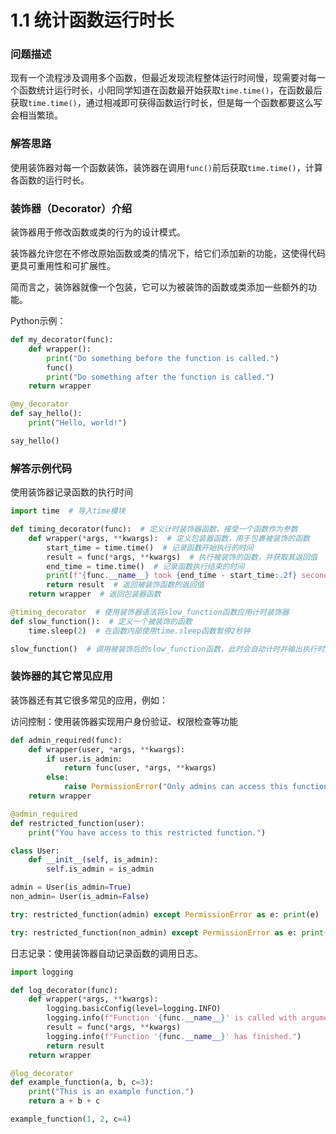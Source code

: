 # 1.1 统计函数运行时长

### 问题描述

现有一个流程涉及调用多个函数，但最近发现流程整体运行时间慢，现需要对每一个函数统计运行时长，小阳同学知道在函数最开始获取`time.time()`，在函数最后获取`time.time()`，通过相减即可获得函数运行时长，但是每一个函数都要这么写会相当繁琐。

### 解答思路

使用装饰器对每一个函数装饰，装饰器在调用`func()`前后获取`time.time()`，计算各函数的运行时长。

### 装饰器（Decorator）介绍

装饰器用于修改函数或类的行为的设计模式。

装饰器允许您在不修改原始函数或类的情况下，给它们添加新的功能，这使得代码更具可重用性和可扩展性。

简而言之，装饰器就像一个包装，它可以为被装饰的函数或类添加一些额外的功能。

Python示例：

```python
def my_decorator(func):
    def wrapper():
        print("Do something before the function is called.")
        func()
        print("Do something after the function is called.")
    return wrapper

@my_decorator
def say_hello():
    print("Hello, world!")

say_hello()
```

### 解答示例代码

使用装饰器记录函数的执行时间

```python
import time  # 导入time模块

def timing_decorator(func):  # 定义计时装饰器函数，接受一个函数作为参数
    def wrapper(*args, **kwargs):  # 定义包装器函数，用于包裹被装饰的函数
        start_time = time.time()  # 记录函数开始执行的时间
        result = func(*args, **kwargs)  # 执行被装饰的函数，并获取其返回值
        end_time = time.time()  # 记录函数执行结束的时间
        print(f"{func.__name__} took {end_time - start_time:.2f} seconds to run.")  # 打印函数执行所花费的时间
        return result  # 返回被装饰函数的返回值
    return wrapper  # 返回包装器函数

@timing_decorator  # 使用装饰器语法将slow_function函数应用计时装饰器
def slow_function():  # 定义一个被装饰的函数
    time.sleep(2)  # 在函数内部使用time.sleep函数暂停2秒钟

slow_function()  # 调用被装饰后的slow_function函数，此时会自动计时并输出执行时间
```

### 装饰器的其它常见应用

装饰器还有其它很多常见的应用，例如：

访问控制：使用装饰器实现用户身份验证、权限检查等功能

```python
def admin_required(func):
    def wrapper(user, *args, **kwargs):
        if user.is_admin:
            return func(user, *args, **kwargs)
        else:
            raise PermissionError("Only admins can access this function.")
    return wrapper

@admin_required
def restricted_function(user):
    print("You have access to this restricted function.")

class User:
    def __init__(self, is_admin):
        self.is_admin = is_admin

admin = User(is_admin=True)
non_admin= User(is_admin=False)

try: restricted_function(admin) except PermissionError as e: print(e)

try: restricted_function(non_admin) except PermissionError as e: print(e)
```

日志记录：使用装饰器自动记录函数的调用日志。

```python
import logging

def log_decorator(func):
    def wrapper(*args, **kwargs):
        logging.basicConfig(level=logging.INFO)
        logging.info(f"Function '{func.__name__}' is called with arguments: {args}, {kwargs}")
        result = func(*args, **kwargs)
        logging.info(f"Function '{func.__name__}' has finished.")
        return result
    return wrapper

@log_decorator
def example_function(a, b, c=3):
    print("This is an example function.")
    return a + b + c

example_function(1, 2, c=4)
```